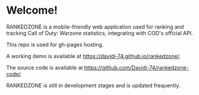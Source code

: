 # Welcome!

RANKEDZONE is a mobile-friendly web application used for ranking and tracking Call of Duty: Warzone statistics, integrating with COD's official API.

This repo is used for gh-pages hosting. 

A working demo is available at https://davidi-74.github.io/rankedzone/.

The source code is available at https://github.com/Davidi-74/rankedzone-code/.

RANKEDZONE is still in development stages and is updated frequently.


